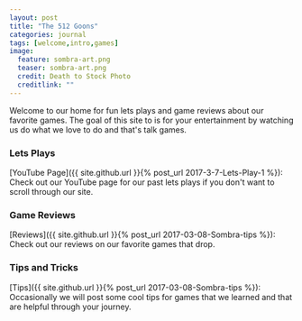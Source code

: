 ```yaml
---
layout: post
title: "The 512 Goons"
categories: journal
tags: [welcome,intro,games]
image:
  feature: sombra-art.png
  teaser: sombra-art.png
  credit: Death to Stock Photo
  creditlink: ""
---
```


Welcome to our home for fun lets plays and game reviews about our favorite games. The goal of this site to is for your entertainment by watching us do what we love to do and that's talk games.

### Lets Plays

[YouTube Page]({{ site.github.url }}{% post_url 2017-3-7-Lets-Play-1 %}): Check out our YouTube page for our past lets plays if you don't want to scroll through our site.

### Game Reviews

[Reviews]({{ site.github.url }}{% post_url 2017-03-08-Sombra-tips %}): Check out our reviews on our favorite games that drop.

### Tips and Tricks

[Tips]({{ site.github.url }}{% post_url 2017-03-08-Sombra-tips %}): Occasionally we will post some cool tips for games that we learned and that are helpful through your journey.
